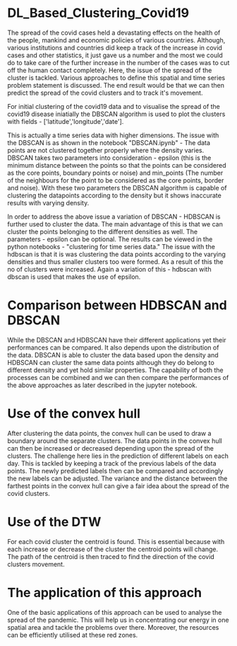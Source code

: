 
# DL_Based_Clustering_Covid19

The spread of the covid cases held a devastating effects on the health of the people, mankind and economic policies of various countries. Although, various institutions and countries did keep a track of the increase in covid cases and other statistics, it just gave us a number and the most we could do to take care of the further increase in the number of the cases was to cut off the human contact completely. Here, the issue of the spread of the cluster is tackled. Various approaches to define this spatial and time series problem statement is discussed. The end result would be that we can then predict the spread of the covid clusters and to track it's movement.

For initial clustering of the covid19 data and to visualise the spread of the covid19 disease iniatially the DBSCAN algorithm is used to plot the clusters with fields  - ['latitude','longitude','date'].

This is actually a time series data with higher dimensions. The issue with the DBSCAN is as shown in the notebook "DBSCAN.ipynb" - The data points are not clustered together properly where the density varies. DBSCAN takes two parameters into consideration - epsilon (this is the minimum distance between the points so that the points can be considered as the core points, boundary points or noise) and min_points (The number of the neighbours for the point to be considered as the core points, border and noise). With these two parameters the DBSCAN algorithm is capable of clustering the datapoints according to the density but it shows inaccurate results with varying density.

In order to address the above issue a variation of DBSCAN - HDBSCAN is further used to cluster the data. The main advantage of this is that we can cluster the points belonging to the different densities as well. The parameters - epsilon can be optional. The results can be viewed in the python notebooks - "clustering for time series data." The issue with the hdbscan is that it is was clustering the data points according to the varying densities and thus smaller clusters too were formed. As a result of this the no of clusters were increased. Again a variation of this - hdbscan with dbscan is used that makes the use of epsilon. 

# Comparison between HDBSCAN and DBSCAN

While the DBSCAN and HDBSCAN have their different applications yet their performances can be compared. It also depends upon the distribution of the data. DBSCAN is able to cluster the data based upon the density and HDBSCAN can cluster the same data points although they do belong to different density and yet hold similar properties. The capability of both the processes can be combined and we can then compare the performances of the above approaches as later described in the jupyter notebook. 

# Use of the convex hull 

After clustering the data points, the convex hull can be used to draw a boundary around the separate clusters. The data points in the convex hull can then be increased or decreased depending upon the spread of the clusters. The challenge here lies in the prediction of different labels on each day. This is tackled by keeping a track of the previous labels of the data points. The newly predicted labels then can be compared and accordingly the new labels can be adjusted. The variance and the distance between the farthest points in the convex hull can give a fair idea about the spread of the covid clusters.

# Use of the DTW

For each covid cluster the centroid is found. This is essential because with each increase or decrease of the cluster the centroid points will change. The path of the centroid is then traced to find the direction of the covid clusters movement.

# The application of this approach

One of the basic applications of this approach can be used to analyse the spread of the pandemic. This will help us in concentrating our energy in one spatial area and tackle the problems over there. Moreover, the resources can be efficiently utilised at these red zones. 
